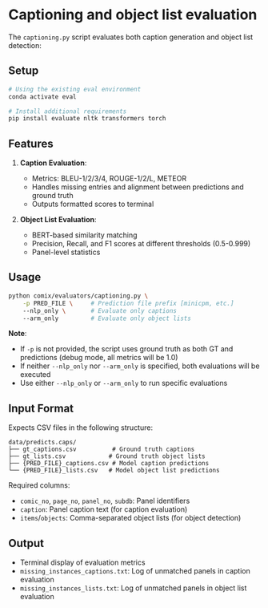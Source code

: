 # Captioning and object list evaluation

The `captioning.py` script evaluates both caption generation and object list detection:

## Setup
```bash
# Using the existing eval environment
conda activate eval

# Install additional requirements
pip install evaluate nltk transformers torch
```

## Features
1. **Caption Evaluation**:
   - Metrics: BLEU-1/2/3/4, ROUGE-1/2/L, METEOR
   - Handles missing entries and alignment between predictions and ground truth
   - Outputs formatted scores to terminal

2. **Object List Evaluation**:
   - BERT-based similarity matching
   - Precision, Recall, and F1 scores at different thresholds (0.5-0.999)
   - Panel-level statistics

## Usage
```bash
python comix/evaluators/captioning.py \
    -p PRED_FILE \     # Prediction file prefix [minicpm, etc.]
    --nlp_only \       # Evaluate only captions
    --arm_only         # Evaluate only object lists
```

**Note**:
- If `-p` is not provided, the script uses ground truth as both GT and predictions (debug mode, all metrics will be 1.0)
- If neither `--nlp_only` nor `--arm_only` is specified, both evaluations will be executed
- Use either `--nlp_only` or `--arm_only` to run specific evaluations

## Input Format
Expects CSV files in the following structure:
```
data/predicts.caps/
├── gt_captions.csv          # Ground truth captions
├── gt_lists.csv            # Ground truth object lists
├── {PRED_FILE}_captions.csv # Model caption predictions
└── {PRED_FILE}_lists.csv   # Model object list predictions
```

Required columns:
- `comic_no`, `page_no`, `panel_no`, `subdb`: Panel identifiers
- `caption`: Panel caption text (for caption evaluation)
- `items`/`objects`: Comma-separated object lists (for object detection)

## Output
- Terminal display of evaluation metrics
- `missing_instances_captions.txt`: Log of unmatched panels in caption evaluation
- `missing_instances_lists.txt`: Log of unmatched panels in object list evaluation
